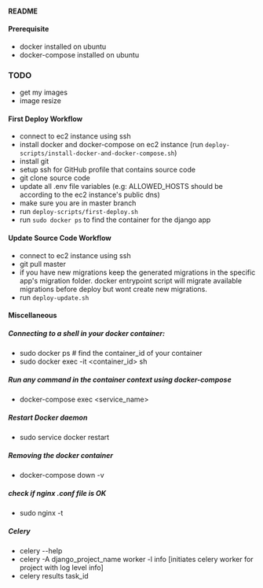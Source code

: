#### README

#### Prerequisite
- docker installed on ubuntu
- docker-compose installed on ubuntu

### TODO
- get my images
- image resize

#### First Deploy Workflow
- connect to ec2 instance using ssh
- install docker and docker-compose on ec2 instance (run `deploy-scripts/install-docker-and-docker-compose.sh`)
- install git
- setup ssh for GitHub profile that contains source code
- git clone source code
- update all .env file variables (e.g: ALLOWED_HOSTS should be according to the ec2 instance's public dns)
- make sure you are in master branch
- run `deploy-scripts/first-deploy.sh`
- run `sudo docker ps` to find the container for the django app

#### Update Source Code Workflow
- connect to ec2 instance using ssh
- git pull master 
- if you have new migrations keep the generated migrations in the specific app's migration folder. docker entrypoint script will migrate available migrations before deploy but wont create new migrations.
- run `deploy-update.sh`


#### Miscellaneous
##### Connecting to a shell in your docker container:
- sudo docker ps # find the container_id of your container
- sudo docker exec -it <container_id> sh
##### Run any command in the container context using docker-compose
- docker-compose exec <service_name> <command>
##### Restart Docker daemon
- sudo service docker restart
##### Removing the docker container
- docker-compose down -v
##### check if nginx .conf file is OK
- sudo nginx -t
##### Celery
- celery --help
- celery -A django_project_name worker -l info [initiates celery worker for project with log level info]
- celery results task_id 